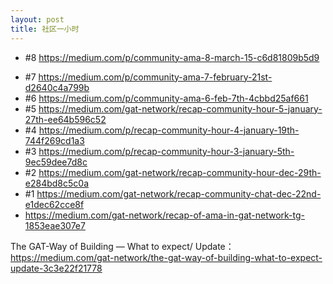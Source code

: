 ```yaml
---
layout: post
title: 社区一小时
---
```


* #8 https://medium.com/p/community-ama-8-march-15-c6d81809b5d9
<!--more-->
* #7 https://medium.com/p/community-ama-7-february-21st-d2640c4a799b
* #6 https://medium.com/p/community-ama-6-feb-7th-4cbbd25af661
* #5 https://medium.com/gat-network/recap-community-hour-5-january-27th-ee64b596c52
* #4 https://medium.com/p/recap-community-hour-4-january-19th-744f269cd1a3
* #3 https://medium.com/p/recap-community-hour-3-january-5th-9ec59dee7d8c
* #2 https://medium.com/gat-network/recap-community-hour-dec-29th-e284bd8c5c0a
* #1 https://medium.com/gat-network/recap-community-chat-dec-22nd-e1dec62cce8f
* https://medium.com/gat-network/recap-of-ama-in-gat-network-tg-1853eae307e7

The GAT-Way of Building — What to expect/ Update： https://medium.com/gat-network/the-gat-way-of-building-what-to-expect-update-3c3e22f21778

